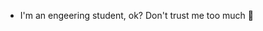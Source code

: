- I'm an engeering student, ok? Don't trust me too much 👀


<!---
Micas-R/Micas-R is a ✨ special ✨ repository because its `README.md` (this file) appears on your GitHub profile.
You can click the Preview link to take a look at your changes.
--->
